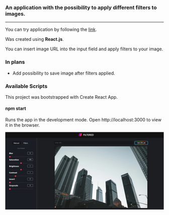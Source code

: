 ### An application with the possibility to apply different filters to images.  

***
You can try application by following the [link](https://aandrasiuk.github.io/filtered_app/#/).  

Was created using **React.js**. 

You can insert image URL into the input field and apply filters to your image.

### In plans
- Add possibility to save image after filters applied.  


### Available Scripts
This project was bootstrapped with Create React App.
#### npm start
Runs the app in the development mode.
Open http://localhost:3000 to view it in the browser.


![Result looks like this.](./src/Img/screenshot.jpg "Filtered. The Application")

